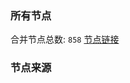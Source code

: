 ### 所有节点
合并节点总数: `858`
[节点链接](https://raw.githubusercontent.com/rzhy1/11/master/sub/sub_merge_base64.txt)

### 节点来源
